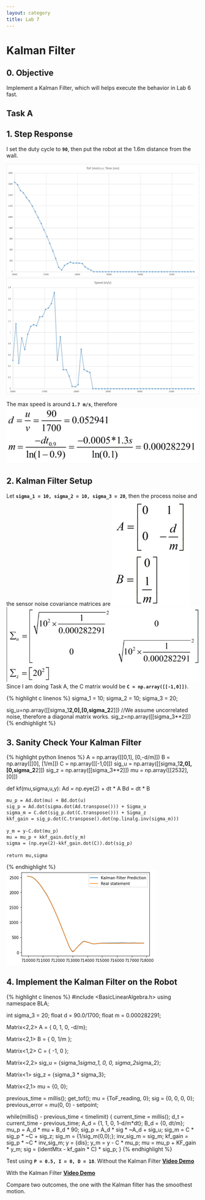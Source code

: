```yaml
---
layout: category
title: Lab 7
---
```


# Kalman Filter

## 0. Objective
Implement a Kalman Filter, which will helps execute the behavior in Lab 6 fast.

## Task A
## 1. Step Response
I set the duty cycle to **`90`**, then put the robot at the 1.6m distance from the wall.

![](https://github.com/soulkun/ECE5960-Fast-Robots/raw/main/labs/7/0.jpg)
![](https://github.com/soulkun/ECE5960-Fast-Robots/raw/main/labs/7/1.jpg)

The max speed is around **`1.7 m/s`**, therefore
![](https://github.com/soulkun/ECE5960-Fast-Robots/raw/main/labs/7/2.jpg)


## 2. Kalman Filter Setup
Let **`sigma_1 = 10, sigma_2 = 10, sigma_3 = 20`**, then the process noise and the sensor noise covariance matrices are
![](https://github.com/soulkun/ECE5960-Fast-Robots/raw/main/labs/7/3.jpg)
![](https://github.com/soulkun/ECE5960-Fast-Robots/raw/main/labs/7/4.jpg)
Since I am doing Task A, the C matrix would be **`C = np.array([[-1,0]])`**.

{% highlight c linenos %}
sigma_1 = 10;
sigma_2 = 10;
sigma_3 = 20;

sig_u=np.array([[sigma_1**2,0],[0,sigma_2**2]]) //We assume uncorrelated noise, therefore a diagonal matrix works.
sig_z=np.array([[sigma_3**2]])
{% endhighlight %}

## 3. Sanity Check Your Kalman Filter
{% highlight python linenos %}
A = np.array([[0,1], [0,-d/m]])
B = np.array([[0], [1/m]])
C = np.array([[-1,0]])
sig_u = np.array([[sigma_1**2,0], [0,sigma_2**2]])
sig_z = np.array([[sigma_3**2]])
mu = np.array([[2532], [0]])

def kf(mu,sigma,u,y):
    Ad = np.eye(2) + dt * A
    Bd = dt * B

    mu_p = Ad.dot(mu) + Bd.dot(u) 
    sig_p = Ad.dot(sigma.dot(Ad.transpose())) + Sigma_u
    sigma_m = C.dot(sig_p.dot(C.transpose())) + Sigma_z
    kkf_gain = sig_p.dot(C.transpose().dot(np.linalg.inv(sigma_m)))

    y_m = y-C.dot(mu_p)
    mu = mu_p + kkf_gain.dot(y_m)    
    sigma = (np.eye(2)-kkf_gain.dot(C)).dot(sig_p)

    return mu,sigma
{% endhighlight %}
![](https://github.com/soulkun/ECE5960-Fast-Robots/raw/main/labs/7/5.png)

## 4. Implement the Kalman Filter on the Robot
{% highlight c linenos %}
#include <BasicLinearAlgebra.h>
using namespace BLA;

int sigma_3 = 20;
float d = 90.0/1700;
float m = 0.000282291;

Matrix<2,2> A = { 0, 1,
                  0, -d/m};

Matrix<2,1> B = { 0,
                  1/m };

Matrix<1,2> C = { -1, 0 };

Matrix<2,2> sig_u = {sigma_1*sigma_1,   0,
                     0,                 sigma_2*sigma_2};

Matrix<1> sig_z = {sigma_3 * sigma_3};

Matrix<2,1> mu = {0, 0};


previous_time = millis();
get_tof();
mu = {ToF_reading, 0};
sig = {0, 0,
       0, 0};
previous_error = mu(0, 0) - setpoint;

while(millis() - previous_time < timelimit)
{
    current_time = millis();
    d_t = current_time - previous_time;
    A_d = {1, 1,
           0, 1-d/m*dt};
    B_d = {0,
          dt/m};
    mu_p = A_d * mu + B_d * 90;
    sig_p = A_d * sig * ~A_d + sig_u;
    sig_m = C * sig_p * ~C + sig_z;
    sig_m = {1/sig_m(0,0);};
    inv_sig_m = sig_m;
    kf_gain = sig_p * ~C * inv_sig_m;
    y = {dis};
    y_m = y - C * mu_p;
    mu = mu_p + KF_gain * y_m;
    sig = (identMtx - kf_gain * C) * sig_p;
}
{% endhighlight %}

Test using **`P = 0.5, I = 0, D = 18`**.
Without the Kalman Filter
**[Video Demo](https://youtube.com/shorts/9iHhhdpI9-c)**

With the Kalman Filter
**[Video Demo](https://youtu.be/Eszzcpb_Q5k)**

Compare two outcomes, the one with the Kalman filter has the smoothest motion.